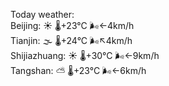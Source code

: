 Today weather:  
Beijing: ☀️   🌡️+23°C 🌬️←4km/h  
Tianjin: 🌫  🌡️+24°C 🌬️↖4km/h  
Shijiazhuang: ☀️   🌡️+30°C 🌬️←9km/h  
Tangshan: ⛅️  🌡️+23°C 🌬️←6km/h  

